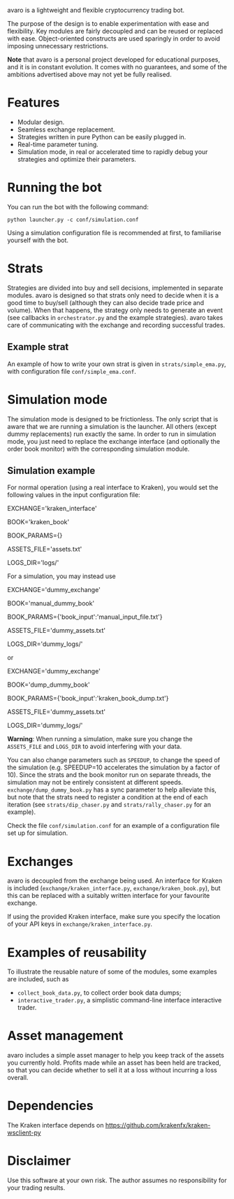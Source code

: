 avaro is a lightweight and flexible cryptocurrency trading bot.

The purpose of the design is to enable experimentation with ease and flexibility. Key modules are fairly decoupled and can be reused or replaced with ease. Object-oriented constructs are used sparingly in order to avoid imposing unnecessary restrictions.

**Note** that avaro is a personal project developed for educational purposes, and it is in constant evolution. It comes with no guarantees, and some of the ambitions advertised above may not yet be fully realised.

# Features
- Modular design.
- Seamless exchange replacement.
- Strategies written in pure Python can be easily plugged in.
- Real-time parameter tuning.
- Simulation mode, in real or accelerated time to rapidly debug your strategies and optimize their parameters.

# Running the bot
You can run the bot with the following command:

`python launcher.py -c conf/simulation.conf`

Using a simulation configuration file is recommended at first, to familiarise yourself with the bot.

# Strats
Strategies are divided into buy and sell decisions, implemented in separate modules. avaro is designed so that strats only need to decide when it is a good time to buy/sell (although they can also decide trade price and volume). When that happens, the strategy only needs to generate an event (see callbacks in `orchestrator.py` and the example strategies). avaro takes care of communicating with the exchange and recording successful trades.

## Example strat
An example of how to write your own strat is given in `strats/simple_ema.py`, with configuration file `conf/simple_ema.conf`.

# Simulation mode
The simulation mode is designed to be frictionless. The only script that is aware that we are running a simulation is the launcher. All others (except dummy replacements) run exactly the same. In order to run in simulation mode, you just need to replace the exchange interface (and optionally the order book monitor) with the corresponding simulation module.

## Simulation example

For normal operation (using a real interface to Kraken), you would set the following values in the input configuration file:

EXCHANGE='kraken_interface'

BOOK='kraken_book'

BOOK_PARAMS={}

ASSETS_FILE='assets.txt'

LOGS_DIR='logs/'

For a simulation, you may instead use

EXCHANGE='dummy_exchange'

BOOK='manual_dummy_book'

BOOK_PARAMS={'book_input':'manual_input_file.txt'}

ASSETS_FILE='dummy_assets.txt'

LOGS_DIR='dummy_logs/'

or

EXCHANGE='dummy_exchange'

BOOK='dump_dummy_book'

BOOK_PARAMS={'book_input':'kraken_book_dump.txt'}

ASSETS_FILE='dummy_assets.txt'

LOGS_DIR='dummy_logs/'

**Warning**: When running a simulation, make sure you change the `ASSETS_FILE` and `LOGS_DIR` to avoid interfering with your data.

You can also change parameters such as `SPEEDUP`, to change the speed of the simulation (e.g. SPEEDUP=10 accelerates the simulation by a factor of 10). Since the strats and the book monitor run on separate threads, the simulation may not be entirely consistent at different speeds. `exchange/dump_dummy_book.py` has a sync parameter to help alleviate this, but note that the strats need to register a condition at the end of each iteration (see `strats/dip_chaser.py` and `strats/rally_chaser.py` for an example).

Check the file `conf/simulation.conf` for an example of a configuration file set up for simulation.

# Exchanges

avaro is decoupled from the exchange being used. An interface for Kraken is included (`exchange/kraken_interface.py`, `exchange/kraken_book.py`), but this can be replaced with a suitably written interface for your favourite exchange.

If using the provided Kraken interface, make sure you specify the location of your API keys in `exchange/kraken_interface.py`.

# Examples of reusability
To illustrate the reusable nature of some of the modules, some examples are included, such as
- `collect_book_data.py`, to collect order book data dumps;
- `interactive_trader.py`, a simplistic command-line interface interactive trader.

# Asset management
avaro includes a simple asset manager to help you keep track of the assets you currently hold. Profits made while an asset has been held are tracked, so that you can decide whether to sell it at a loss without incurring a loss overall.

# Dependencies

The Kraken interface depends on
https://github.com/krakenfx/kraken-wsclient-py

# Disclaimer

Use this software at your own risk. The author assumes no responsibility for your trading results.

